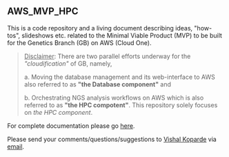 ## AWS_MVP_HPC

This is a code repository and a living document describing ideas, "how-tos", slideshows etc. related to the Minimal Viable Product (MVP) to be built for the Genetics Branch (GB) on AWS (Cloud One).

> <ins>Disclaimer</ins>: There are two parallel efforts underway for the _"cloudification"_ of GB, namely, 
> 
> a. Moving the database management and its web-interface to AWS also referred to as **"the Database component"** and 
> 
> b. Orchestrating NGS analysis workflows on AWS which is also referred to as **"the HPC compotent"**. This repository solely focuses on _the HPC component_.

For complete documentation please go [here](https://CCRGeneticsBranch.github.io/AWS_MVP_HPC/).

Please send your comments/questions/suggestions to [Vishal Koparde](https://github.com/kopardev) via [email](mailto:vishal.koparde@nih.gov).
